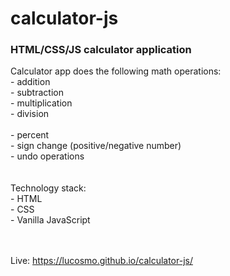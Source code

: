 # calculator-js
<h3><b>HTML/CSS/JS calculator application</b></h3>
Calculator app does the following math operations:<br>
- addition<br>
- subtraction<br>
- multiplication<br>
- division<br><br>
- percent<br>
- sign change (positive/negative number)<br>
- undo operations<br><br><br>
Technology stack:<br>
- HTML<br>
- CSS<br>
- Vanilla JavaScript 


<br><br>
Live:
https://lucosmo.github.io/calculator-js/
